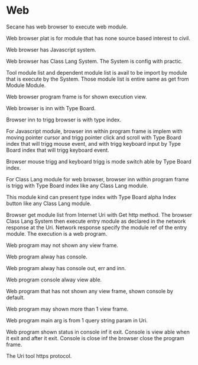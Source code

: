 # Web

Secane has web browser to execute web module.

Web browser plat is for module that has none source based interest to civil.

Web browser has Javascript system.

Web browser has Class Lang System.
The System is config with practic.

Tool module list and dependent module list is avail
to be import by module that is execute by the System.
Those module list is entire same as get from Module Module.

Web browser program frame is for shown execution view.

Web browser is inn with Type Board.

Browser inn to trigg browser is with type index.

For Javascript module, 
browser inn within program frame is implem with moving pointer cursor and
trigg pointer click and scroll with Type Board index that will trigg mouse event, 
and with trigg keyboard input by Type Board index that will trigg
keyboard event.

Browser mouse trigg and keyboard trigg is mode switch able by Type Board index.

For Class Lang module for web browser,
browser inn within program frame is trigg with Type Board index like any
Class Lang module.

This module kind can present type index with Type Board alpha Index button
like any Class Lang module.

Browser get module list from Internet Uri with Get http method.
The browser Class Lang System then execute entry module as declared in the 
network response at the Uri.
Network response specify the module ref of the entry module.
The execution is a web program.

Web program may not shown any view frame.

Web program alway has console.

Web program alway has console out, err and inn.

Web program console alway view able.

Web program that has not shown any view frame, shown console by default.

Web program may shown more than 1 view frame.

Web program main arg is from 1 query string param in Uri.

Web program shown status in console inf it exit.
Console is view able when it exit and after it exit.
Console is close inf the browser close the program frame.

The Uri tool https protocol.